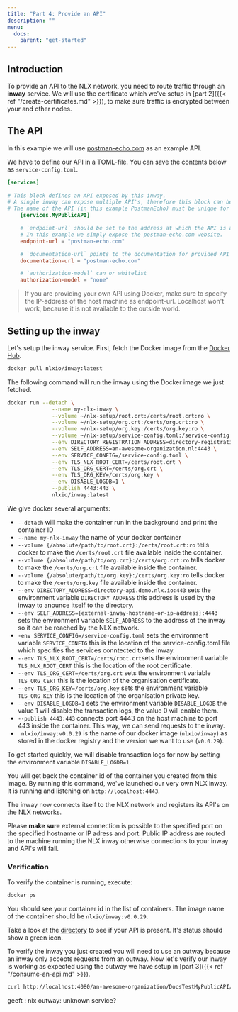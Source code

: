 ```yaml
---
title: "Part 4: Provide an API"
description: ""
menu:
  docs:
    parent: "get-started"
---
```


## Introduction

To provide an API to the NLX network, you need to route traffic through an **inway** service.
We will use the certificate which we've setup in [part 2]({{< ref "/create-certificates.md" >}}), to make sure traffic is encrypted between your and other nodes.

## The API

In this example we will use [postman-echo.com](https://postman-echo.com) as an example API.

We have to define our API in a TOML-file. You can save the contents below as `service-config.toml`.

```toml
[services]
    
# This block defines an API exposed by this inway.
# A single inway can expose multiple API's, therefore this block can be added multiple times.
# The name of the API (in this example PostmanEcho) must be unique for each block.
    [services.MyPublicAPI]

    # `endpoint-url` should be set to the address at which the API is available.
    # In this example we simply expose the postman-echo.com website.
    endpoint-url = "postman-echo.com"

    # `documentation-url` points to the documentation for provided API
    documentation-url = "postman-echo.com"

    # `authorization-model` can or whitelist
    authorization-model = "none"
```

> If you are providing your own API using Docker, make sure to specify the IP-address of the host machine as endpoint-url. 
Localhost won't work, because it is not available to the outside world.

## Setting up the inway

Let's setup the inway service. First, fetch the Docker image from the [Docker Hub](https://hub.docker.com/u/nlxio).
    
```bash
docker pull nlxio/inway:latest
```

The following command will run the inway using the Docker image we just fetched.

```bash
docker run --detach \
              --name my-nlx-inway \
              --volume ~/nlx-setup/root.crt:/certs/root.crt:ro \
              --volume ~/nlx-setup/org.crt:/certs/org.crt:ro \
              --volume ~/nlx-setup/org.key:/certs/org.key:ro \
              --volume ~/nlx-setup/service-config.toml:/service-config.toml:ro \
              --env DIRECTORY_REGISTRATION_ADDRESS=directory-registration-api.demo.nlx.io:443 \
              --env SELF_ADDRESS=an-awesome-organization.nl:4443 \
              --env SERVICE_CONFIG=/service-config.toml \
              --env TLS_NLX_ROOT_CERT=/certs/root.crt \
              --env TLS_ORG_CERT=/certs/org.crt \
              --env TLS_ORG_KEY=/certs/org.key \
              --env DISABLE_LOGDB=1 \
              --publish 4443:443 \
              nlxio/inway:latest
```

We give docker several arguments:

- `--detach` will make the container run in the background and print the container ID
- `--name my-nlx-inway` the name of your docker container 
- `--volume {/absolute/path/to/root.crt}:/certs/root.crt:ro` tells docker to make the `/certs/root.crt` file available inside the container.
- `--volume {/absolute/path/to/org.crt}:/certs/org.crt:ro` tells docker to make the `/certs/org.crt` file available inside the container.
- `--volume {/absolute/path/to/org.key}:/certs/org.key:ro` tells docker to make the `/certs/org.key` file available inside the container.
- `--env DIRECTORY_ADDRESS=directory-api.demo.nlx.io:443` sets the environment variable `DIRECTORY_ADDRESS` this address is used by the inway to anounce itself to the directory.
- `--env SELF_ADDRESS={external-inway-hostname-or-ip-address}:4443` sets the environment variable `SELF_ADDRESS` to the address of the inway so it can be reached by the NLX network.
- `-env SERVICE_CONFIG=/service-config.toml` sets the environment variable `SERVICE_CONFIG` this is the location of the service-config.toml file which specifies the services conntected to the inway.
- `--env TLS_NLX_ROOT_CERT=/certs/root.crt`sets the environment variable `TLS_NLX_ROOT_CERT` this is the location of the root certificate.
- `--env TLS_ORG_CERT=/certs/org.crt` sets the environment variable `TLS_ORG_CERT` this is the location of the organisation certificate.
- `--env TLS_ORG_KEY=/certs/org.key` sets the environment variable `TLS_ORG_KEY` this is the location of the organisation private key.
- `--env DISABLE_LOGDB=1` sets the environment variable `DISABLE_LOGDB` the value 1 will disable the transaction logs, the value 0 will enable them.
- `--publish 4443:443` connects port 4443 on the host machine to port 443 inside the container. This way, we can send requests to the inway.
- ` nlxio/inway:v0.0.29` is the name of our docker image (`nlxio/inway`) as stored in the docker registry and the version we want to use (`v0.0.29`).

To get started quickly, we will disable transaction logs for now by setting the environment variable `DISABLE_LOGDB=1`. 

You will get back the container id of the container you created from this image.
By running this command, we've launched our very own NLX inway. It is running and listening on `http://localhost:4443`.

The inway now connects itself to the NLX network and registers its API's on the NLX networks.

Please **make sure** external connection is possible to the specified port on the specified hostname or IP adress and port.
Public IP address are routed to the machine running the NLX inway otherwise connections to your inway and API's will fail.

### Verification

To verify the container is running, execute:

```bash
docker ps
```

You should see your container id in the list of containers. The image name  of the container should be `nlxio/inway:v0.0.29`.

Take a look at the [directory](https://directory.nlx.io) to see if your API is present. It's status should show a green icon.

To verify the inway you just created you will need to use an outway because an inway only accepts requests from an outway. 
Now let's verify our inway is working as expected using the outway we have setup in [part 3]({{< ref "/consume-an-api.md" >}}).

```bash
curl http://localhost:4080/an-awesome-organization/DocsTestMyPublicAPI/
```

geeft : nlx outway: unknown service?
